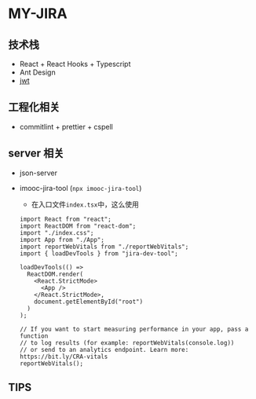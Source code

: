 # MY-JIRA

## 技术栈

- React + React Hooks + Typescript
- Ant Design
- [jwt](https://jwt.io/)

## 工程化相关

- commitlint + prettier + cspell

## server 相关

- json-server
- imooc-jira-tool (`npx imooc-jira-tool`)

  - 在入口文件`index.tsx`中，这么使用

  ```tsx
  import React from "react";
  import ReactDOM from "react-dom";
  import "./index.css";
  import App from "./App";
  import reportWebVitals from "./reportWebVitals";
  import { loadDevTools } from "jira-dev-tool";

  loadDevTools(() =>
    ReactDOM.render(
      <React.StrictMode>
        <App />
      </React.StrictMode>,
      document.getElementById("root")
    )
  );

  // If you want to start measuring performance in your app, pass a function
  // to log results (for example: reportWebVitals(console.log))
  // or send to an analytics endpoint. Learn more: https://bit.ly/CRA-vitals
  reportWebVitals();
  ```

## TIPS
